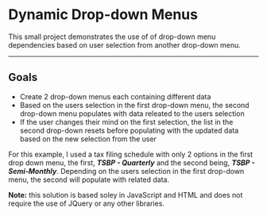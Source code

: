 
<h1>Dynamic Drop-down Menus</h1>
<p>This small project demonstrates the use of of drop-down menu dependencies based on user selection from another drop-down menu.</p>
<hr>
<h2>Goals</h2>
<ul>
<li>Create 2 drop-down menus each containing different data</li>
<li>Based on the users selection in the first drop-down menu, the second drop-down menu populates with data releated to the users selection</li>
<li>If the user changes their mind on the first selection, the list in the second drop-down resets before populating with the updated data based on the new selection from the user</li>
</ul>
<p>
For this example, I used a tax filing schedule with only 2 options in the first drop down menu, the first, <strong><i>TSBP - Quarterly</i></strong> and the second being, <strong><i>TSBP - Semi-Monthly</i></strong>. Depending on the users selection in the first drop-down menu, the second will populate with related data. <br>

</p>
<p><strong>Note:</strong> this solution is based soley in JavaScript and HTML and does not require the use of JQuery or any other libraries.</p>
